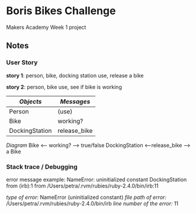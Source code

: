 # Boris Bikes Challenge #
Makers Academy Week 1 project

## Notes ##
### User Story ###
**story 1**:  person, bike, docking station
          use, release a bike

**story 2**:  person, bike
          use, see if bike is working


*Objects* | *Messages*
--------- | ----------
Person | (use)
Bike | working?
DockingStation | release_bike

*Diagram*
Bike <-- working? --> true/false
DockingStation <--release_bike --> a Bike

### Stack trace / Debugging ###
error message example:
NameError: uninitialized constant DockingStation
	from (irb):1
	from /Users/petra/.rvm/rubies/ruby-2.4.0/bin/irb:11

*type of error:* NameError (uninitialized constant)
*file path of error:* /Users/petra/.rvm/rubies/ruby-2.4.0/bin/irb
*line number of the error:* 11
